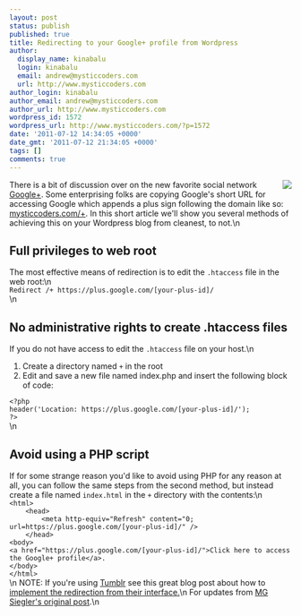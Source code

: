 ```yaml
---
layout: post
status: publish
published: true
title: Redirecting to your Google+ profile from Wordpress
author:
  display_name: kinabalu
  login: kinabalu
  email: andrew@mysticcoders.com
  url: http://www.mysticcoders.com
author_login: kinabalu
author_email: andrew@mysticcoders.com
author_url: http://www.mysticcoders.com
wordpress_id: 1572
wordpress_url: http://www.mysticcoders.com/?p=1572
date: '2011-07-12 14:34:05 +0000'
date_gmt: '2011-07-12 21:34:05 +0000'
tags: []
comments: true
---
```

<div style="float: right;"><img src="http://www.mysticcoders.com/wp-content/uploads/2011/07/google-plus.png" border="0"></div>
There is a bit of discussion over on the new favorite social network <a href="http://plus.google.com" target="_blank">Google+</a>.  Some enterprising folks are copying Google's short URL for accessing Google which appends a plus sign following the domain like so: <a href="http://mysticcoders.com/+">mysticcoders.com/+</a>.  In this short article we'll show you several methods of achieving this on your Wordpress blog from cleanest, to not.\n
<h2>Full privileges to web root</h2>
The most effective means of redirection is to edit the <code>.htaccess</code> file in the web root:\n
<code>
Redirect /+ https://plus.google.com/[your-plus-id]/
</code>\n
<h2>No administrative rights to create .htaccess files</h2>
If you do not have access to edit the <code>.htaccess</code> file on your host.\n
<ol>
<li>Create a directory named <code>+</code> in the root</li>
<li>Edit and save a new file named index.php and insert the following block of code:</li>
</ol>
<code>&lt;?php
header('Location: https://plus.google.com/[your-plus-id]/');
?&gt;
</code>\n
<h2>Avoid using a PHP script</h2>
If for some strange reason you'd like to avoid using PHP for any reason at all, you can follow the same steps from the second method, but instead create a file named <code>index.html</code> in the <code>+</code> directory with the contents:\n
<code>
&lt;html&gt;
    &lt;head&gt;
        &lt;meta http-equiv="Refresh" content="0; url=https://plus.google.com/[your-plus-id]/" /&gt;
    &lt;/head&gt;
&lt;body&gt;
&lt;a href="https://plus.google.com/[your-plus-id]/">Click here to access the Google+ profile&lt;/a&gt;.
&lt;/body&gt;
&lt;/html&gt;
</code>\n
NOTE: If you're using <a href="http://tumblr.com">Tumblr</a> see this great blog post about how to <a href="http://nikf.org/post/7538019123/google-redirects-and-tumblr">implement the redirection from their interface.</a>\n
For updates from <a href="https://plus.google.com/107753428759636856492/posts/WWmDC7B4tbE">MG Siegler's original post</a>.\n
